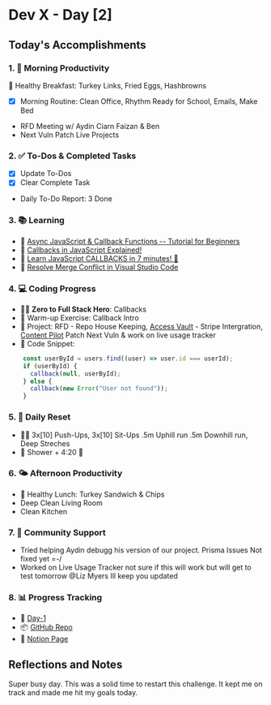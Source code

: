 # Dev X - Day [2]

## Today's Accomplishments

### 1. 🌅 Morning Productivity

🍳 Healthy Breakfast: Turkey Links, Fried Eggs, Hashbrowns
- [x] Morning Routine: Clean Office, Rhythm Ready for School, Emails, Make Bed
- RFD Meeting w/ Aydin Ciarn Faizan & Ben
- Next Vuln Patch Live Projects

### 2. ✅ To-Dos & Completed Tasks

- [x] Update To-Dos
- [x] Clear Complete Task
- Daily To-Do Report: 3 Done

### 3. 📚 Learning

- 🔗 [Async JavaScript & Callback Functions -- Tutorial for Beginners](https://www.youtube.com/watch?v=QSqc6MMS6Fk)
- 🔗 [Callbacks in JavaScript Explained!](https://www.youtube.com/watch?v=cNjIUSDnb9k)
- 🔗 [Learn JavaScript CALLBACKS in 7 minutes! 🤙](https://www.youtube.com/watch?v=i2SPq-nb3NQ)
- 🔗 [Resolve Merge Conflict in Visual Studio Code](https://www.youtube.com/watch?v=lz5OuKzvadQ)

### 4. 💻 Coding Progress
- 🦸‍♂️ **Zero to Full Stack Hero**: Callbacks
- 🧠 Warm-up Exercise: Callback Intro
- 🦺 Project: RFD - Repo House Keeping, [Access Vault](https://accessvault.app/) - Stripe Intergration, [Content Pilot](https://content-pilot.ai) Patch Next Vuln & work on live usage tracker
- 📝 Code Snippet:

```javascript
    const userById = users.find((user) => user.id === userId);
    if (userById) {
      callback(null, userById);
    } else {
      callback(new Error("User not found"));
    }
```

### 5. 🔄 Daily Reset

- 🏋️‍♂️ 3x[10] Push-Ups, 3x[10] Sit-Ups .5m Uphill run  .5m Downhill run, Deep Streches
- 🧘 Shower + 4:20 🌲

### 6. 🌤️ Afternoon Productivity

- 🍱 Healthy Lunch: Turkey Sandwich & Chips
- Deep Clean Living Room
- Clean Kitchen

### 7. 🤝 Community Support

- Tried helping Aydin debugg his version of our project. Prisma Issues Not fixed yet =-/
- Worked on Live Usage Tracker not sure if this will work but will get to test tomorrow @Liz Myers Ill keep you updated


### 8. 📊 Progress Tracking

- 🏫 [Day-1](https://www.skool.com/universityofcode/dev-x-day-1)
- 📦 [GitHub Repo](https://github.com/Digitl-Alchemyst/Dev-X/Week-1/Day-1)
- 📄 [Notion Page](https://liberating-galley-48d.notion.site/Dev-X-Developer-Lifestyle-Challenge-1c0cf2b3a53980298450e1f07d6d9892?pvs=4)

## Reflections and Notes

Super busy day. This was a solid time to restart this challenge. It kept me on track and made me hit my goals today.
